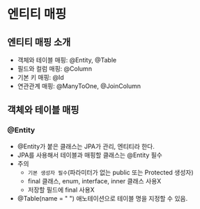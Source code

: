# 엔티티 매핑

## 엔티티 매핑 소개
- 객체와 테이블 매핑: @Entity, @Table
- 필드와 컬럼 매핑: @Column
- 기본 키 매핑: @Id
- 연관관계 매핑: @ManyToOne, @JoinColumn

## 객체와 테이블 매핑
### @Entity
- @Entity가 붙은 클래스는 JPA가 관리, 엔티티라 한다.
- JPA를 사용해서 테이블과 매핑할 클래스는 @Entity 필수
- 주의
  - `기본 생성자 필수`(파라미터가 없는 public 또는 Protected 생성자)
  - final 클래스, enum, interface, inner 클래스 사용X
  - 저장할 필드에 final 사용X
- @Table(name = " ") 애노테이션으로 테이블 명을 지정할 수 있음.